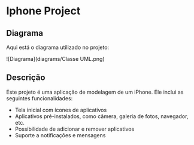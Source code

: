 # Iphone Project

## Diagrama

Aqui está o diagrama utilizado no projeto:

![Diagrama](diagrams/Classe UML.png)

## Descrição

Este projeto é uma aplicação de modelagem de um iPhone. Ele inclui as seguintes funcionalidades:

- Tela inicial com ícones de aplicativos
- Aplicativos pré-instalados, como câmera, galeria de fotos, navegador, etc.
- Possibilidade de adicionar e remover aplicativos
- Suporte a notificações e mensagens
